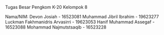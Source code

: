 Tugas Besar Pengkom K-20 Kelompok 8

Nama/NIM:
Devon Josiah - 16523081
Muhammad Jibril Ibrahim	- 19623277
Luckman Fakhmanidris Arvasirri - 19623053
Hanif Muhammad Assegaf - 16523088
Mohammad Najmutstsaqib - 16523228
